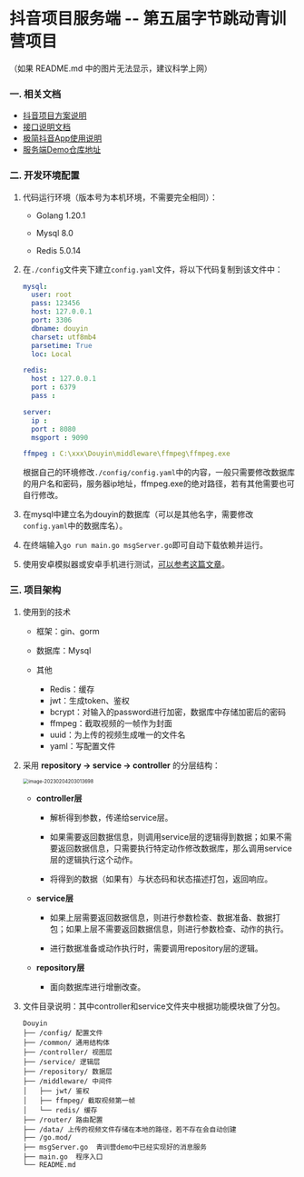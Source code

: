 # 抖音项目服务端 -- 第五届字节跳动青训营项目

（如果 README.md 中的图片无法显示，建议科学上网）

### 一. 相关文档

- [抖音项目方案说明](https://bytedance.feishu.cn/docs/doccnKrCsU5Iac6eftnFBdsXTof)
- [接口说明文档](https://www.apifox.cn/apidoc/shared-09d88f32-0b6c-4157-9d07-a36d32d7a75c/api-50707523)
- [极简抖音App使用说明](https://bytedance.feishu.cn/docs/doccnM9KkBAdyDhg8qaeGlIz7S7)
- [服务端Demo仓库地址](https://github.com/RaymondCode/simple-demo)

### 二. 开发环境配置

1. 代码运行环境（版本号为本机环境，不需要完全相同）：

    - Golang 1.20.1

    - Mysql 8.0

    - Redis 5.0.14

2. 在`./config`文件夹下建立`config.yaml`文件，将以下代码复制到该文件中：

   ```yaml
   mysql:
     user: root
     pass: 123456
     host: 127.0.0.1
     port: 3306
     dbname: douyin
     charset: utf8mb4
     parsetime: True
     loc: Local
   
   redis:
     host : 127.0.0.1
     port : 6379
     pass :
   
   server:
     ip : 
     port : 8080
     msgport : 9090
   
   ffmpeg : C:\xxx\Douyin\middleware\ffmpeg\ffmpeg.exe
   ```

   根据自己的环境修改`./config/config.yaml`中的内容，一般只需要修改数据库的用户名和密码，服务器ip地址，ffmpeg.exe的绝对路径，若有其他需要也可自行修改。

3. 在mysql中建立名为douyin的数据库（可以是其他名字，需要修改`config.yaml`中的数据库名）。

4. 在终端输入`go run main.go msgServer.go`即可自动下载依赖并运行。

5. 使用安卓模拟器或安卓手机进行测试，[可以参考这篇文章](https://juejin.cn/post/7192600701745233979)。

### 三. 项目架构

1. 使用到的技术

    * 框架：gin、gorm

    * 数据库：Mysql

    * 其他
        * Redis：缓存
        * jwt：生成token、鉴权
        * bcrypt：对输入的password进行加密，数据库中存储加密后的密码
        * ffmpeg：截取视频的一帧作为封面
        * uuid：为上传的视频生成唯一的文件名
        * yaml：写配置文件

2. 采用 **repository → service → controller** 的分层结构：

   <img src="https://raw.githubusercontent.com/Leng-Chu/picture/main/2023/02/upgit_20230204_1675513814.png" alt="image-20230204203013698" style="zoom: 60%;" />

    * **controller层**
        * 解析得到参数，传递给service层。

        * 如果需要返回数据信息，则调用service层的逻辑得到数据；如果不需要返回数据信息，只需要执行特定动作修改数据库，那么调用service层的逻辑执行这个动作。

        * 将得到的数据（如果有）与状态码和状态描述打包，返回响应。
    * **service层**

        * 如果上层需要返回数据信息，则进行参数检查、数据准备、数据打包；如果上层不需要返回数据信息，则进行参数检查、动作的执行。

        * 进行数据准备或动作执行时，需要调用repository层的逻辑。
    * **repository层**

        * 面向数据库进行增删改查。

3. 文件目录说明：其中controller和service文件夹中根据功能模块做了分包。

   ```
   Douyin 
   ├── /config/ 配置文件
   ├── /common/ 通用结构体
   ├── /controller/ 视图层
   ├── /service/ 逻辑层
   ├── /repository/ 数据层
   ├── /middleware/ 中间件
   │   ├── jwt/ 鉴权
   │   ├── ffmpeg/ 截取视频第一帧
   │   └── redis/ 缓存
   ├── /router/ 路由配置
   ├── /data/ 上传的视频文件存储在本地的路径，若不存在会自动创建
   ├── /go.mod/
   ├── msgServer.go  青训营demo中已经实现好的消息服务
   ├── main.go  程序入口
   └── README.md
   ```